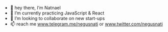 - 👋 hey there, I’m Natnael
- 🌱 I’m currently practicing JavaScript & React 
- 💞️ I’m looking to collaborate on new start-ups 
- 📫 reach me www.telegram.me/negusnati  or www.twitter.com/negusnati

<!---
NegusNati/NegusNati is a ✨ special ✨ repository because its `README.md` (this file) appears on your GitHub profile.
You can click the Preview link to take a look at your changes.
--->
